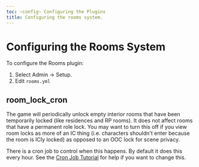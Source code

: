 ```yaml
---
toc: ~config~ Configuring the Plugins
title: Configuring the rooms system.
---
```

# Configuring the Rooms System

To configure the Rooms plugin:

1. Select Admin -> Setup.
2. Edit `rooms.yml`

## room_lock_cron

The game will periodically unlock empty interior rooms that have been temporarily locked (like residences and RP rooms).  It does not affect rooms that have a permanent role lock.  You may want to turn this off if you view room locks as more of an IC thing (i.e. characters shouldn't enter because the room is ICly locked) as opposed to an OOC lock for scene privacy.

There is a cron job to control when this happens.  By default it does this every hour.  See the [Cron Job Tutorial](http://www.aresmush.com/tutorials/config/cron) for help if you want to change this.
